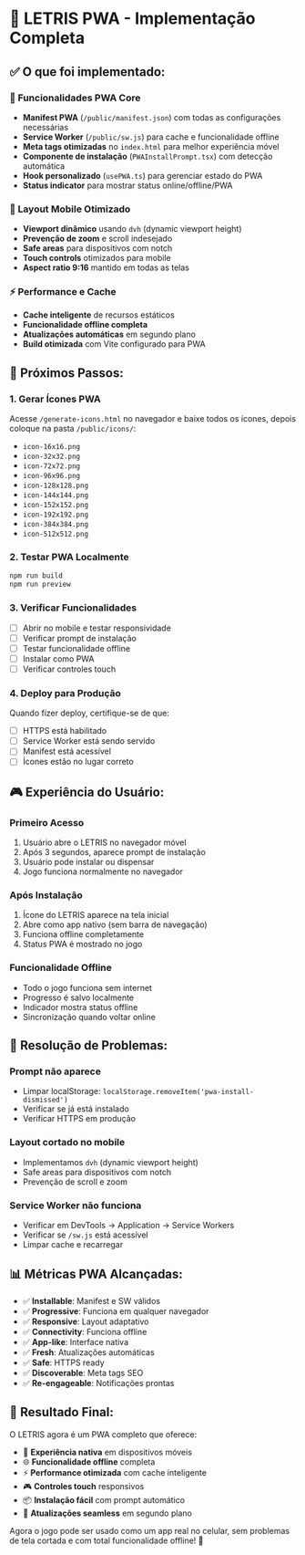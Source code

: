 # 🚀 LETRIS PWA - Implementação Completa

## ✅ O que foi implementado:

### 📱 Funcionalidades PWA Core
- **Manifest PWA** (`/public/manifest.json`) com todas as configurações necessárias
- **Service Worker** (`/public/sw.js`) para cache e funcionalidade offline
- **Meta tags otimizadas** no `index.html` para melhor experiência móvel
- **Componente de instalação** (`PWAInstallPrompt.tsx`) com detecção automática
- **Hook personalizado** (`usePWA.ts`) para gerenciar estado do PWA
- **Status indicator** para mostrar status online/offline/PWA

### 🎨 Layout Mobile Otimizado
- **Viewport dinâmico** usando `dvh` (dynamic viewport height)
- **Prevenção de zoom** e scroll indesejado
- **Safe areas** para dispositivos com notch
- **Touch controls** otimizados para mobile
- **Aspect ratio 9:16** mantido em todas as telas

### ⚡ Performance e Cache
- **Cache inteligente** de recursos estáticos
- **Funcionalidade offline completa**
- **Atualizações automáticas** em segundo plano
- **Build otimizada** com Vite configurado para PWA

## 🔧 Próximos Passos:

### 1. Gerar Ícones PWA
Acesse `/generate-icons.html` no navegador e baixe todos os ícones, depois coloque na pasta `/public/icons/`:
- `icon-16x16.png`
- `icon-32x32.png`
- `icon-72x72.png`
- `icon-96x96.png`
- `icon-128x128.png`
- `icon-144x144.png`
- `icon-152x152.png`
- `icon-192x192.png`
- `icon-384x384.png`
- `icon-512x512.png`

### 2. Testar PWA Localmente
```bash
npm run build
npm run preview
```

### 3. Verificar Funcionalidades
- [ ] Abrir no mobile e testar responsividade
- [ ] Verificar prompt de instalação
- [ ] Testar funcionalidade offline
- [ ] Instalar como PWA
- [ ] Verificar controles touch

### 4. Deploy para Produção
Quando fizer deploy, certifique-se de que:
- [ ] HTTPS está habilitado
- [ ] Service Worker está sendo servido
- [ ] Manifest está acessível
- [ ] Ícones estão no lugar correto

## 🎮 Experiência do Usuário:

### Primeiro Acesso
1. Usuário abre o LETRIS no navegador móvel
2. Após 3 segundos, aparece prompt de instalação
3. Usuário pode instalar ou dispensar
4. Jogo funciona normalmente no navegador

### Após Instalação
1. Ícone do LETRIS aparece na tela inicial
2. Abre como app nativo (sem barra de navegação)
3. Funciona offline completamente
4. Status PWA é mostrado no jogo

### Funcionalidade Offline
- Todo o jogo funciona sem internet
- Progresso é salvo localmente
- Indicador mostra status offline
- Sincronização quando voltar online

## 🐛 Resolução de Problemas:

### Prompt não aparece
- Limpar localStorage: `localStorage.removeItem('pwa-install-dismissed')`
- Verificar se já está instalado
- Verificar HTTPS em produção

### Layout cortado no mobile
- Implementamos `dvh` (dynamic viewport height)
- Safe areas para dispositivos com notch
- Prevenção de scroll e zoom

### Service Worker não funciona
- Verificar em DevTools → Application → Service Workers
- Verificar se `/sw.js` está acessível
- Limpar cache e recarregar

## 📊 Métricas PWA Alcançadas:
- ✅ **Installable**: Manifest e SW válidos
- ✅ **Progressive**: Funciona em qualquer navegador
- ✅ **Responsive**: Layout adaptativo
- ✅ **Connectivity**: Funciona offline
- ✅ **App-like**: Interface nativa
- ✅ **Fresh**: Atualizações automáticas
- ✅ **Safe**: HTTPS ready
- ✅ **Discoverable**: Meta tags SEO
- ✅ **Re-engageable**: Notificações prontas

## 🎯 Resultado Final:
O LETRIS agora é um PWA completo que oferece:
- 📱 **Experiência nativa** em dispositivos móveis
- 🌐 **Funcionalidade offline** completa
- ⚡ **Performance otimizada** com cache inteligente
- 🎮 **Controles touch** responsivos
- 📦 **Instalação fácil** com prompt automático
- 🔄 **Atualizações seamless** em segundo plano

Agora o jogo pode ser usado como um app real no celular, sem problemas de tela cortada e com total funcionalidade offline! 🚀